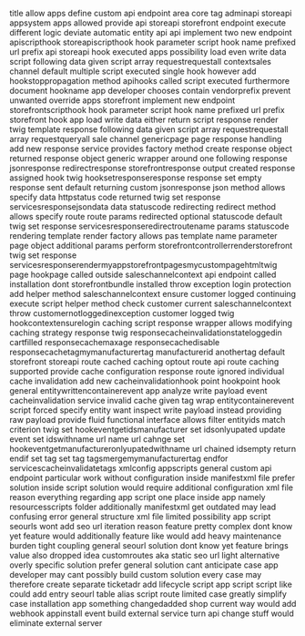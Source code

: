 title allow apps define custom api endpoint area core tag adminapi storeapi appsystem apps allowed provide api storeapi storefront endpoint execute different logic deviate automatic entity api api implement two new endpoint apiscripthook storeapiscripthook hook parameter script hook name prefixed url prefix api storeapi hook executed apps possibility load even write data script following data given script array requestrequestall contextsales channel default multiple script executed single hook however add hookstoppropagation method apihooks called script executed furthermore document hookname app developer chooses contain vendorprefix prevent unwanted override apps storefront implement new endpoint storefrontscripthook hook parameter script hook name prefixed url prefix storefront hook app load write data either return script response render twig template response following data given script array requestrequestall array requestqueryall sale channel genericpage page response handling add new response service provides factory method create response object returned response object generic wrapper around one following response jsonresponse redirectresponse storefrontresponse output created response assigned hook twig hooksetresponseresponse response set empty response sent default returning custom jsonresponse json method allows specify data httpstatus code returned twig set response servicesresponsejsondata data statuscode redirecting redirect method allows specify route route params redirected optional statuscode default twig set response servicesresponseredirectroutename params statuscode rendering template render factory allows pas template name parameter page object additional params perform storefrontcontrollerrenderstorefront twig set response servicesresponserendermyappstorefrontpagesmycustompagehtmltwig page hookpage called outside saleschannelcontext api endpoint called installation dont storefrontbundle installed throw exception login protection add helper method saleschannelcontext ensure customer logged continuing execute script helper method check customer current saleschannelcontext throw customernotloggedinexception customer logged twig hookcontextensurelogin caching script response wrapper allows modifying caching strategy response twig responsecacheinvalidationstateloggedin cartfilled responsecachemaxage responsecachedisable responsecachetagmymanufacturertag manufacturerid anothertag default storefront storeapi route cached caching optout route api route caching supported provide cache configuration response route ignored individual cache invalidation add new cacheinvalidationhook point hookpoint hook general entitywrittencontainerevent app analyze write payload event cacheinvalidation service invalid cache given tag wrap entitycontainerevent script forced specify entity want inspect write payload instead providing raw payload provide fluid functional interface allows filter entityids match criterion twig set hookeventgetidsmanufacturer set idsonlyupated update event set idswithname url name url cahnge set hookeventgetmanufactureronlyupatedwithname url chained idsempty return endif set tag set tag tagsmergemymanufacturertag endfor servicescacheinvalidatetags xmlconfig appscripts general custom api endpoint particular work without configuration inside manifestxml file prefer solution inside script solution would require additional configuration xml file reason everything regarding app script one place inside app namely resourcesscripts folder additionally manifestxml get outdated may lead confusing error general structure xml file limited possibility app script seourls wont add seo url iteration reason feature pretty complex dont know yet feature would additionally feature like would add heavy maintenance burden tight coupling general seourl solution dont know yet feature brings value also dropped idea customroutes aka static seo url light alternative overly specific solution prefer general solution cant anticipate case app developer may cant possibly build custom solution every case may therefore create separate ticketadr add lifecycle script app script script like could add entry seourl table alias script route limited case greatly simplify case installation app something changedadded shop current way would add webhook appinstall event build external service turn api change stuff would eliminate external server